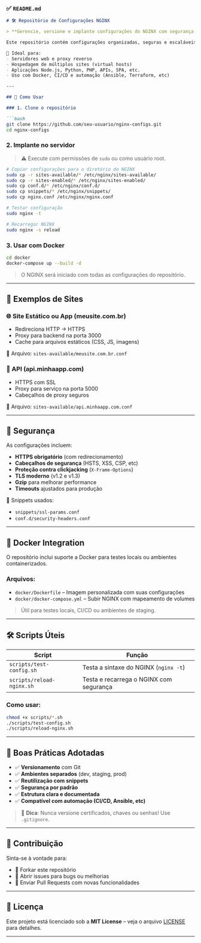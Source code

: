 ### ✅ `README.md`

```markdown
# 🛠️ Repositório de Configurações NGINX

> **Gerencie, versione e implante configurações do NGINX com segurança e boas práticas.**

Este repositório contém configurações organizadas, seguras e escaláveis do **NGINX**, prontas para uso em ambientes de **desenvolvimento, homologação e produção**.

🔧 Ideal para:
- Servidores web e proxy reverso
- Hospedagem de múltiplos sites (virtual hosts)
- Aplicações Node.js, Python, PHP, APIs, SPA, etc.
- Uso com Docker, CI/CD e automação (Ansible, Terraform, etc)

---

## 🚀 Como Usar

### 1. Clone o repositório

```bash
git clone https://github.com/seu-usuario/nginx-configs.git
cd nginx-configs
```

### 2. Implante no servidor

> ⚠️ Execute com permissões de `sudo` ou como usuário root.

```bash
# Copiar configurações para o diretório do NGINX
sudo cp -r sites-available/* /etc/nginx/sites-available/
sudo cp -r sites-enabled/* /etc/nginx/sites-enabled/
sudo cp conf.d/* /etc/nginx/conf.d/
sudo cp snippets/* /etc/nginx/snippets/
sudo cp nginx.conf /etc/nginx/nginx.conf

# Testar configuração
sudo nginx -t

# Recarregar NGINX
sudo nginx -s reload
```

### 3. Usar com Docker

```bash
cd docker
docker-compose up --build -d
```

> O NGINX será iniciado com todas as configurações do repositório.

---

## 🧩 Exemplos de Sites

### 🌐 Site Estático ou App (meusite.com.br)

- Redireciona HTTP → HTTPS
- Proxy para backend na porta 3000
- Cache para arquivos estáticos (CSS, JS, imagens)

📁 Arquivo: `sites-available/meusite.com.br.conf`

### 🔌 API (api.minhaapp.com)

- HTTPS com SSL
- Proxy para serviço na porta 5000
- Cabeçalhos de proxy seguros

📁 Arquivo: `sites-available/api.minhaapp.com.conf`

---

## 🔐 Segurança

As configurações incluem:

- **HTTPS obrigatório** (com redirecionamento)
- **Cabeçalhos de segurança** (HSTS, XSS, CSP, etc)
- **Proteção contra clickjacking** (`X-Frame-Options`)
- **TLS moderno** (v1.2 e v1.3)
- **Gzip** para melhorar performance
- **Timeouts** ajustados para produção

🔐 Snippets usados:
- `snippets/ssl-params.conf`
- `conf.d/security-headers.conf`

---

## 🐳 Docker Integration

O repositório inclui suporte a Docker para testes locais ou ambientes containerizados.

### Arquivos:
- `docker/Dockerfile` – Imagem personalizada com suas configurações
- `docker/docker-compose.yml` – Subir NGINX com mapeamento de volumes

> Útil para testes locais, CI/CD ou ambientes de staging.

---

## 🛠️ Scripts Úteis

| Script                   | Função                                      |
|--------------------------|---------------------------------------------|
| `scripts/test-config.sh` | Testa a sintaxe do NGINX (`nginx -t`)       |
| `scripts/reload-nginx.sh`| Testa e recarrega o NGINX com segurança     |

### Como usar:
```bash
chmod +x scripts/*.sh
./scripts/test-config.sh
./scripts/reload-nginx.sh
```

---

## 🔄 Boas Práticas Adotadas

- ✅ **Versionamento** com Git  
- ✅ **Ambientes separados** (dev, staging, prod)  
- ✅ **Reutilização com snippets**  
- ✅ **Segurança por padrão**  
- ✅ **Estrutura clara e documentada**  
- ✅ **Compatível com automação (CI/CD, Ansible, etc)**

> 📌 **Dica**: Nunca versione certificados, chaves ou senhas! Use `.gitignore`.

---

## 🤝 Contribuição

Sinta-se à vontade para:
- 🔁 Forkar este repositório
- 🐛 Abrir issues para bugs ou melhorias
- 🚀 Enviar Pull Requests com novas funcionalidades

---

## 📄 Licença

Este projeto está licenciado sob a **MIT License** – veja o arquivo [LICENSE](LICENSE) para detalhes.

---
